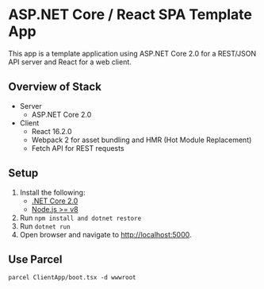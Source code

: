# ASP.NET Core / React SPA Template App

This app is a template application using ASP.NET Core 2.0 for a REST/JSON API server and React for a web client.

## Overview of Stack
- Server
  - ASP.NET Core 2.0
- Client
  - React 16.2.0
  - Webpack 2 for asset bundling and HMR (Hot Module Replacement)
  - Fetch API for REST requests

## Setup

1. Install the following:
   - [.NET Core 2.0](https://www.microsoft.com/net/core)
   - [Node.js >= v8](https://nodejs.org/en/download/)
2. Run `npm install and dotnet restore`
3. Run `dotnet run`
3. Open browser and navigate to [http://localhost:5000](http://localhost:5000).


## Use Parcel

```
parcel ClientApp/boot.tsx -d wwwroot
```